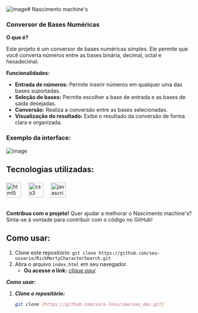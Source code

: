 ![image](https://github.com/user-attachments/assets/67a8ae88-385f-4c05-bdac-2caecb508cea)# Nascimento machine's
### Conversor de Bases Numéricas

**O que é?**

Este projeto é um conversor de bases numéricas simples. Ele permite que você converta números entre as bases binária, decimal, octal e hexadecimal.

**Funcionalidades:**

* **Entrada de números:** Permite inserir números em qualquer uma das bases suportadas.
* **Seleção de bases:** Permite escolher a base de entrada e as bases de saída desejadas.
* **Conversão:** Realiza a conversão entre as bases selecionadas.
* **Visualização do resultado:** Exibe o resultado da conversão de forma clara e organizada.

### Exemplo da interface:
![image](https://github.com/user-attachments/assets/d8020de5-9f8f-4e49-93cf-f461a590386e)


## Tecnologias utilizadas:<br>
###
 
<div align="left">
<img src="https://cdn.jsdelivr.net/gh/devicons/devicon/icons/html5/html5-original.svg" height="40" alt="html5 logo"  />
<img width="12" />
<img src="https://cdn.jsdelivr.net/gh/devicons/devicon/icons/css3/css3-original.svg" height="40" alt="css3 logo"  />
<img width="12" />
<img src="https://cdn.jsdelivr.net/gh/devicons/devicon/icons/javascript/javascript-original.svg" height="40" alt="javascript logo"  />
<img width="12" />
</div>
<br>

**Contribua com o projeto!**
Quer ajudar a melhorar o Nascimento machine's? Sinta-se à vontade para contribuir com o código no GitHub!

## Como usar:
1. Clone este repositório: `git clone https://github.com/seu-usuario/RickMortyCharacterSearch.git`
2. Abra o arquivo `index.html` em seu navegador.
   * **Ou acesse o link:**  <i>[clique aqui](https://rickmortverse.vercel.app/) <br>
   

**Como usar:**

1. **Clone o repositório:**
   ```bash
   git clone [https://github.com/sara-lnas/imersao_dev.git]






